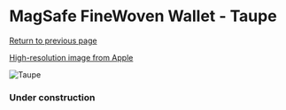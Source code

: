 # MagSafe FineWoven Wallet - Taupe

[Return to previous page](/wallet)

[High-resolution image from Apple](https://store.storeimages.cdn-apple.com/8756/as-images.apple.com/is/MT243?wid=4500&hei=4500&fmt=png)

<div style="width: 384px"><img src="/everysource/MT243.png" alt="Taupe"></div>

### Under construction
